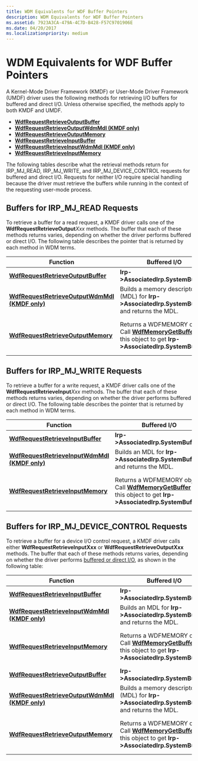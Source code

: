 ```yaml
---
title: WDM Equivalents for WDF Buffer Pointers
description: WDM Equivalents for WDF Buffer Pointers
ms.assetid: 7923A3CA-479A-4C7D-B428-F57C9701906E
ms.date: 04/20/2017
ms.localizationpriority: medium
---
```


# WDM Equivalents for WDF Buffer Pointers


A Kernel-Mode Driver Framework (KMDF) or User-Mode Driver Framework (UMDF) driver uses the following methods for retrieving I/O buffers for buffered and direct I/O. Unless otherwise specified, the methods apply to both KMDF and UMDF.

-   [**WdfRequestRetrieveOutputBuffer**](https://docs.microsoft.com/windows-hardware/drivers/ddi/wdfrequest/nf-wdfrequest-wdfrequestretrieveoutputbuffer)
-   [**WdfRequestRetrieveOutputWdmMdl (KMDF only)**](https://docs.microsoft.com/windows-hardware/drivers/ddi/wdfrequest/nf-wdfrequest-wdfrequestretrieveoutputwdmmdl)
-   [**WdfRequestRetrieveOutputMemory**](https://docs.microsoft.com/windows-hardware/drivers/ddi/wdfrequest/nf-wdfrequest-wdfrequestretrieveoutputmemory)
-   [**WdfRequestRetrieveInputBuffer**](https://docs.microsoft.com/windows-hardware/drivers/ddi/wdfrequest/nf-wdfrequest-wdfrequestretrieveinputbuffer)
-   [**WdfRequestRetrieveInputWdmMdl (KMDF only)**](https://docs.microsoft.com/windows-hardware/drivers/ddi/wdfrequest/nf-wdfrequest-wdfrequestretrieveinputwdmmdl)
-   [**WdfRequestRetrieveInputMemory**](https://docs.microsoft.com/windows-hardware/drivers/ddi/wdfrequest/nf-wdfrequest-wdfrequestretrieveinputmemory)

The following tables describe what the retrieval methods return for IRP\_MJ\_READ, IRP\_MJ\_WRITE, and IRP\_MJ\_DEVICE\_CONTROL requests for buffered and direct I/O. Requests for neither I/O require special handling because the driver must retrieve the buffers while running in the context of the requesting user-mode process.

## <a href="" id="read"></a>Buffers for IRP\_MJ\_READ Requests


To retrieve a buffer for a read request, a KMDF driver calls one of the **WdfRequestRetrieveOutput**_Xxx_ methods. The buffer that each of these methods returns varies, depending on whether the driver performs buffered or direct I/O. The following table describes the pointer that is returned by each method in WDM terms.

| Function                                                                             | Buffered I/O                                                                                                                                    | Direct I/O                                                                                                                                                                                                |
|--------------------------------------------------------------------------------------|-------------------------------------------------------------------------------------------------------------------------------------------------|-----------------------------------------------------------------------------------------------------------------------------------------------------------------------------------------------------------|
| [**WdfRequestRetrieveOutputBuffer**](https://docs.microsoft.com/windows-hardware/drivers/ddi/wdfrequest/nf-wdfrequest-wdfrequestretrieveoutputbuffer)             | **Irp-&gt;AssociatedIrp.SystemBuffer**                                                                                                          | [**MmGetSystemAddressForMdlSafe**](https://docs.microsoft.com/windows-hardware/drivers/kernel/mm-bad-pointer) (**Irp-&gt;MdlAddress**)                                                                                                          |
| [**WdfRequestRetrieveOutputWdmMdl (KMDF only)**](https://docs.microsoft.com/windows-hardware/drivers/ddi/wdfrequest/nf-wdfrequest-wdfrequestretrieveoutputwdmmdl) | Builds a memory descriptor list (MDL) for **Irp-&gt;AssociatedIrp.SystemBuffer** and returns the MDL.                                           | **Irp-&gt;MdlAddress**                                                                                                                                                                                    |
| [**WdfRequestRetrieveOutputMemory**](https://docs.microsoft.com/windows-hardware/drivers/ddi/wdfrequest/nf-wdfrequest-wdfrequestretrieveoutputmemory)             | Returns a WDFMEMORY object. Call [**WdfMemoryGetBuffer**](https://docs.microsoft.com/windows-hardware/drivers/ddi/wdfmemory/nf-wdfmemory-wdfmemorygetbuffer) on this object to get **Irp-&gt;AssociatedIrp.SystemBuffer**. | Returns a WDFMEMORY object. Call [**WdfMemoryGetBuffer**](https://docs.microsoft.com/windows-hardware/drivers/ddi/wdfmemory/nf-wdfmemory-wdfmemorygetbuffer) on this object to get [**MmGetSystemAddressForMdlSafe**](https://docs.microsoft.com/windows-hardware/drivers/kernel/mm-bad-pointer) (**Irp-&gt;MdlAddress**). |

 

## <a href="" id="write"></a>Buffers for IRP\_MJ\_WRITE Requests


To retrieve a buffer for a write request, a KMDF driver calls one of the **WdfRequestRetrieveInput**_Xxx_ methods. The buffer that each of these methods returns varies, depending on whether the driver performs buffered or direct I/O. The following table describes the pointer that is returned by each method in WDM terms.

| Function                                                                           | Buffered I/O                                                                                                                                    | Direct I/O                                                                                                                                                                                                |
|------------------------------------------------------------------------------------|-------------------------------------------------------------------------------------------------------------------------------------------------|-----------------------------------------------------------------------------------------------------------------------------------------------------------------------------------------------------------|
| [**WdfRequestRetrieveInputBuffer**](https://docs.microsoft.com/windows-hardware/drivers/ddi/wdfrequest/nf-wdfrequest-wdfrequestretrieveinputbuffer)             | **Irp-&gt;AssociatedIrp.SystemBuffer**                                                                                                          | [**MmGetSystemAddressForMdlSafe**](https://docs.microsoft.com/windows-hardware/drivers/kernel/mm-bad-pointer) (**Irp-&gt;MdlAddress**)                                                                                                          |
| [**WdfRequestRetrieveInputWdmMdl (KMDF only)**](https://docs.microsoft.com/windows-hardware/drivers/ddi/wdfrequest/nf-wdfrequest-wdfrequestretrieveinputwdmmdl) | Builds an MDL for **Irp-&gt;AssociatedIrp.SystemBuffer** and returns the MDL.                                                                   | **Irp-&gt;MdlAddress**                                                                                                                                                                                    |
| [**WdfRequestRetrieveInputMemory**](https://docs.microsoft.com/windows-hardware/drivers/ddi/wdfrequest/nf-wdfrequest-wdfrequestretrieveinputmemory)             | Returns a WDFMEMORY object. Call [**WdfMemoryGetBuffer**](https://docs.microsoft.com/windows-hardware/drivers/ddi/wdfmemory/nf-wdfmemory-wdfmemorygetbuffer) on this object to get **Irp-&gt;AssociatedIrp.SystemBuffer**. | Returns a WDFMEMORY object. Call [**WdfMemoryGetBuffer**](https://docs.microsoft.com/windows-hardware/drivers/ddi/wdfmemory/nf-wdfmemory-wdfmemorygetbuffer) on this object to get [**MmGetSystemAddressForMdlSafe**](https://docs.microsoft.com/windows-hardware/drivers/kernel/mm-bad-pointer) (**Irp-&gt;MdlAddress**). |

 

## <a href="" id="device-control"></a>Buffers for IRP\_MJ\_DEVICE\_CONTROL Requests


To retrieve a buffer for a device I/O control request, a KMDF driver calls either **WdfRequestRetrieveInputXxx** or **WdfRequestRetrieveOutputXxx** methods. The buffer that each of these methods returns varies, depending on whether the driver performs [buffered or direct I/O](https://docs.microsoft.com/windows-hardware/drivers/wdf/accessing-data-buffers-in-wdf-drivers), as shown in the following table:

| Function                                                                             | Buffered I/O                                                                                                                                    | Direct I/O                                                                                                                                                                                                |
|--------------------------------------------------------------------------------------|-------------------------------------------------------------------------------------------------------------------------------------------------|-----------------------------------------------------------------------------------------------------------------------------------------------------------------------------------------------------------|
| [**WdfRequestRetrieveInputBuffer**](https://docs.microsoft.com/windows-hardware/drivers/ddi/wdfrequest/nf-wdfrequest-wdfrequestretrieveinputbuffer)               | **Irp-&gt;AssociatedIrp.SystemBuffer**                                                                                                          | [**MmGetSystemAddressForMdlSafe**](https://docs.microsoft.com/windows-hardware/drivers/kernel/mm-bad-pointer) (**Irp-&gt;MdlAddress**)                                                                                                          |
| [**WdfRequestRetrieveInputWdmMdl (KMDF only)**](https://docs.microsoft.com/windows-hardware/drivers/ddi/wdfrequest/nf-wdfrequest-wdfrequestretrieveinputwdmmdl)   | Builds an MDL for **Irp-&gt;AssociatedIrp.SystemBuffer** and returns the MDL.                                                                   | Builds an MDL for **Irp-&gt;AssociatedIrp.SystemBuffer** and returns the MDL.                                                                                                                             |
| [**WdfRequestRetrieveInputMemory**](https://docs.microsoft.com/windows-hardware/drivers/ddi/wdfrequest/nf-wdfrequest-wdfrequestretrieveinputmemory)               | Returns a WDFMEMORY object. Call [**WdfMemoryGetBuffer**](https://docs.microsoft.com/windows-hardware/drivers/ddi/wdfmemory/nf-wdfmemory-wdfmemorygetbuffer) on this object to get **Irp-&gt;AssociatedIrp.SystemBuffer**. | Returns a WDFMEMORY object. Call [**WdfMemoryGetBuffer**](https://docs.microsoft.com/windows-hardware/drivers/ddi/wdfmemory/nf-wdfmemory-wdfmemorygetbuffer) on this object to get [**MmGetSystemAddressForMdlSafe**](https://docs.microsoft.com/windows-hardware/drivers/kernel/mm-bad-pointer) (**Irp-&gt;MdlAddress**). |
| [**WdfRequestRetrieveOutputBuffer**](https://docs.microsoft.com/windows-hardware/drivers/ddi/wdfrequest/nf-wdfrequest-wdfrequestretrieveoutputbuffer)             | **Irp-&gt;AssociatedIrp.SystemBuffer**                                                                                                          | [**MmGetSystemAddressForMdlSafe**](https://docs.microsoft.com/windows-hardware/drivers/kernel/mm-bad-pointer) (**Irp-&gt;MdlAddress**)                                                                                                          |
| [**WdfRequestRetrieveOutputWdmMdl (KMDF only)**](https://docs.microsoft.com/windows-hardware/drivers/ddi/wdfrequest/nf-wdfrequest-wdfrequestretrieveoutputwdmmdl) | Builds a memory descriptor list (MDL) for **Irp-&gt;AssociatedIrp.SystemBuffer** and returns the MDL.                                           | **Irp-&gt;MdlAddress**                                                                                                                                                                                    |
| [**WdfRequestRetrieveOutputMemory**](https://docs.microsoft.com/windows-hardware/drivers/ddi/wdfrequest/nf-wdfrequest-wdfrequestretrieveoutputmemory)             | Returns a WDFMEMORY object. Call [**WdfMemoryGetBuffer**](https://docs.microsoft.com/windows-hardware/drivers/ddi/wdfmemory/nf-wdfmemory-wdfmemorygetbuffer) on this object to get **Irp-&gt;AssociatedIrp.SystemBuffer**. | Returns a WDFMEMORY object. Call [**WdfMemoryGetBuffer**](https://docs.microsoft.com/windows-hardware/drivers/ddi/wdfmemory/nf-wdfmemory-wdfmemorygetbuffer) on this object to get [**MmGetSystemAddressForMdlSafe**](https://docs.microsoft.com/windows-hardware/drivers/kernel/mm-bad-pointer) (**Irp-&gt;MdlAddress**). |

 

 

 





